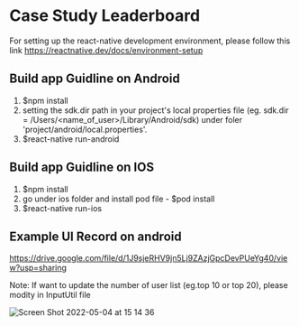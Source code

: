 # Case Study Leaderboard
For setting up the react-native development environment, please follow this link
https://reactnative.dev/docs/environment-setup

## Build app Guidline on Android
1. $npm install
2. setting the sdk.dir path in your project's local properties file (eg. sdk.dir = /Users/<name_of_user>/Library/Android/sdk) under foler 'project/android/local.properties'.
3. $react-native run-android

## Build app Guidline on IOS
1. $npm install
2. go under ios folder and install pod file - $pod install 
3. $react-native run-ios

## Example UI Record on android
https://drive.google.com/file/d/1J9sjeRHV9jn5Lj9ZAzjGpcDevPUeYg40/view?usp=sharing

Note: If want to update the number of user list (eg.top 10 or top 20), please modity in InputUtil file 

![Screen Shot 2022-05-04 at 15 14 36](https://user-images.githubusercontent.com/40334219/166649092-db18fd35-cdf7-422b-bf0c-b75df3f30e92.png)

